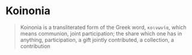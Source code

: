 # Koinonia

> Koinonia is a transliterated form of the Greek word, `κοινωνία`, which means communion, joint participation; the share which one has in anything, participation, a gift jointly contributed, a collection, a contribution
